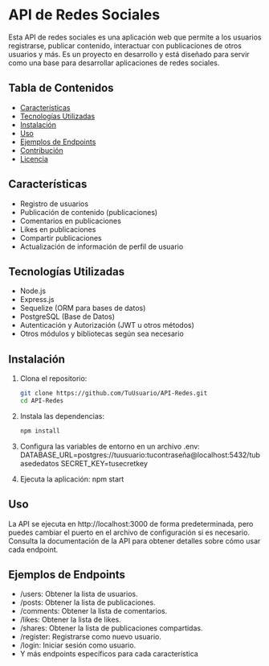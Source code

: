 # API de Redes Sociales

Esta API de redes sociales es una aplicación web que permite a los usuarios registrarse, publicar contenido, interactuar con publicaciones de otros usuarios y más. Es un proyecto en desarrollo y está diseñado para servir como una base para desarrollar aplicaciones de redes sociales.

## Tabla de Contenidos

- [Características](#características)
- [Tecnologías Utilizadas](#tecnologías-utilizadas)
- [Instalación](#instalación)
- [Uso](#uso)
- [Ejemplos de Endpoints](#ejemplos-de-endpoints)
- [Contribución](#contribución)
- [Licencia](#licencia)

## Características

- Registro de usuarios
- Publicación de contenido (publicaciones)
- Comentarios en publicaciones
- Likes en publicaciones
- Compartir publicaciones
- Actualización de información de perfil de usuario

## Tecnologías Utilizadas

- Node.js
- Express.js
- Sequelize (ORM para bases de datos)
- PostgreSQL (Base de Datos)
- Autenticación y Autorización (JWT u otros métodos)
- Otros módulos y bibliotecas según sea necesario

## Instalación

1. Clona el repositorio:

   ```bash
   git clone https://github.com/TuUsuario/API-Redes.git
   cd API-Redes

2. Instala las dependencias:
    ```bash
    npm install

3. Configura las variables de entorno en un archivo .env:
    DATABASE_URL=postgres://tuusuario:tucontraseña@localhost:5432/tubasededatos
    SECRET_KEY=tusecretkey  

4. Ejecuta la aplicación:
    npm start

## Uso
La API se ejecuta en http://localhost:3000 de forma predeterminada, pero puedes cambiar el puerto en el archivo de configuración si es necesario. Consulta la documentación de la API para obtener detalles sobre cómo usar cada endpoint.

## Ejemplos de Endpoints
- /users: Obtener la lista de usuarios.
- /posts: Obtener la lista de publicaciones.
- /comments: Obtener la lista de comentarios.
- /likes: Obtener la lista de likes.
- /shares: Obtener la lista de publicaciones compartidas.
- /register: Registrarse como nuevo usuario.
- /login: Iniciar sesión como usuario.
- Y más endpoints específicos para cada característica